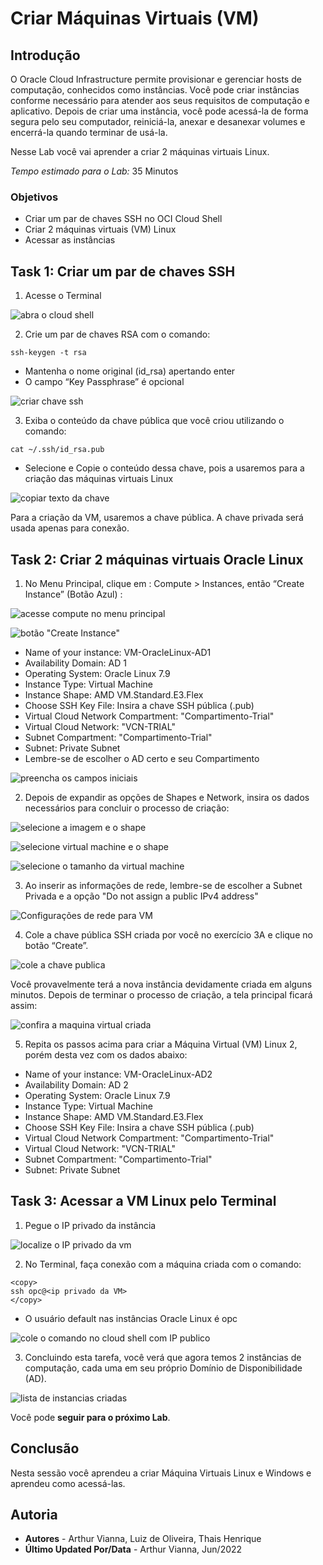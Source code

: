 # Criar Máquinas Virtuais (VM)

## Introdução

O Oracle Cloud Infrastructure permite provisionar e gerenciar hosts de computação, conhecidos como instâncias. Você pode criar instâncias conforme necessário para atender aos seus requisitos de computação e aplicativo. Depois de criar uma instância, você pode acessá-la de forma segura pelo seu computador, reiniciá-la, anexar e desanexar volumes e encerrá-la quando terminar de usá-la.

Nesse Lab você vai aprender a criar 2 máquinas virtuais Linux.

*Tempo estimado para o Lab:* 35 Minutos

### Objetivos

* Criar um par de chaves SSH no OCI Cloud Shell
* Criar 2 máquinas virtuais (VM) Linux
* Acessar as instâncias


## Task 1: Criar um par de chaves SSH

1.	Acesse o Terminal

![abra o cloud shell](./images/vm-terminal.png)

2.	Crie um par de chaves RSA com o comando:

```
ssh-keygen -t rsa
```

* Mantenha o nome original (id_rsa) apertando enter
* O campo “Key Passphrase” é opcional

![criar chave ssh](./images/vm-keys.png)

3. Exiba o conteúdo da chave pública que você criou utilizando o comando:

```
cat ~/.ssh/id_rsa.pub
```

* Selecione e Copie o conteúdo dessa chave, pois a usaremos para a criação das máquinas virtuais Linux

![copiar texto da chave](./images/vm-cat.png)

Para a criação da VM, usaremos a chave pública. A chave privada será usada apenas para conexão.

## Task 2: Criar 2 máquinas virtuais Oracle Linux

1.	No Menu Principal, clique em : Compute > Instances, então “Create Instance” (Botão Azul) :

![acesse compute no menu principal](./images/vm-access-compute-7.png)

![botão "Create Instance"](./images/vm-create-instance-8.png)

* Name of your instance: VM-OracleLinux-AD1
* Availability Domain: AD 1
* Operating System: Oracle Linux 7.9
* Instance Type: Virtual Machine
* Instance Shape: AMD VM.Standard.E3.Flex
* Choose SSH Key File: Insira a chave SSH pública (.pub)
* Virtual Cloud Network Compartment: "Compartimento-Trial"
* Virtual Cloud Network: "VCN-TRIAL"
* Subnet Compartment: "Compartimento-Trial"
* Subnet: Private Subnet
* Lembre-se de escolher o AD certo e seu Compartimento

![preencha os campos iniciais](./images/vm-fields-create-9.png)

2. Depois de expandir as opções de Shapes e Network, insira os dados necessários para concluir o processo de criação:

![selecione a imagem e o shape](./images/vm-image-shape-10.png)

![selecione virtual machine e o shape](./images/vm-type-11.png)

![selecione o tamanho da virtual machine](./images/vm-size-12.png)

3. Ao inserir as informações de rede, lembre-se de escolher a Subnet Privada e a opção "Do not assign a public IPv4 address"

![Configurações de rede para VM](./images/vm-private.png)

4. Cole a chave pública SSH criada por você no exercício 3A e clique no botão “Create”.

![cole a chave publica](./images/vm-paste-priv-key-14.png)

Você provavelmente terá a nova instância devidamente criada em alguns minutos. Depois de terminar o processo de criação, a tela principal ficará assim:

![confira a maquina virtual criada](./images/vm-private-console.png)

5. Repita os passos acima para criar a Máquina Virtual (VM) Linux 2, porém desta vez com os dados abaixo:

* Name of your instance: VM-OracleLinux-AD2
* Availability Domain: AD 2
* Operating System: Oracle Linux 7.9
* Instance Type: Virtual Machine
* Instance Shape: AMD VM.Standard.E3.Flex
* Choose SSH Key File: Insira a chave SSH pública (.pub)
* Virtual Cloud Network Compartment: "Compartimento-Trial"
* Virtual Cloud Network: "VCN-TRIAL"
* Subnet Compartment: "Compartimento-Trial"
* Subnet: Private Subnet

## Task 3: Acessar a VM Linux pelo Terminal

1. Pegue o IP privado da instância

![localize o IP privado da vm](./images/vm-private-ip.png)

2. No Terminal, faça conexão com a máquina criada com o comando:

````
<copy>
ssh opc@<ip privado da VM>
</copy>
````

* O usuário default nas instâncias Oracle Linux é opc

![cole o comando no cloud shell com IP publico](./images/vm-opc.png)


3. Concluindo esta tarefa, você verá que agora temos 2 instâncias de computação, cada uma em seu próprio Domínio de Disponibilidade (AD).

![lista de instancias criadas](./images/vm-listed-26.png)

Você pode **seguir para o próximo Lab**.

## Conclusão

Nesta sessão você aprendeu a criar Máquina Virtuais Linux e Windows e aprendeu como acessá-las.

## Autoria

- **Autores** - Arthur Vianna, Luiz de Oliveira, Thais Henrique
- **Último Updated Por/Data** - Arthur Vianna, Jun/2022